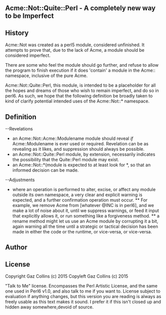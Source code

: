 Acme::Not::Quite::Perl - A completely new way to be Imperfect
--------

History
--------

Acme::Not was created as a perl5 module, considered unfinished.
It attempts to prove that, due to the lack of Acme,
a module should be considered imperfect.

There are some who feel the module should go further,
and refuse to allow the program to finish execution if it does
'contain' a module in the Acme:: namespace, inclusive of the pure Acme.

Acme::Not::Quite::Perl, this module, is intended to be a placeholder
for all the hopes and dreams of those who wish to remain imperfect, and
do so in perl6. As such, we hope that the following definition be
broadly taken to kind of clarify potential intended uses of the 
Acme::Not::* namespace.

Definition
--------

--Revelations
* an Acme::Not::Acme::Modulename module should reveal _if_ 
  Acme::Modulename is ever used or required. Revelation can be as 
  revealing as it likes, and suppression should always be possible.
* an Acme::Not::Quite::Perl module, by extension, necessarily indicates
  the possibility that the Quite::Perl module may exist.
* an Acme::Not::*(module is expected to at least look for *, so that an
  informed decision can be made.

--Adjustments
* where an operation is performed to alter, excise, or affect any 
  module outside its own namespace, a very clear and explicit 
  warning is expected, and a further confirmation operation must occur. 
** For example, we remove Acme from [whatever @INC is in perl6], and we 
   make a lot of noise about it, until we suppress warnings, or feed it
   input that explicitly allows it, or run something like a forgiveness 
   method.
** a rename method might let us use an Acme module by corrupting it a
   bit, again warning all the time until a strategic or tactical
   decision has been made in either the code or the runtime,
   or vice-versa, or vice-versa.

Author
--------

License
--------
Copyright Gaz Collins (c) 2015
Copyleft  Gaz Collins (c) 2015

"Talk to Me" license.
Encompasses the Perl Artistic License, and the same one used in Perl6
v1.0, and also talk to me if you want to.
License subject to evaluation if anything changes, but this version you
are reading is always as freely usable as this text makes it sound.
I prefer it if this isn't closed up and hidden away somewhere,devoid of
source.
